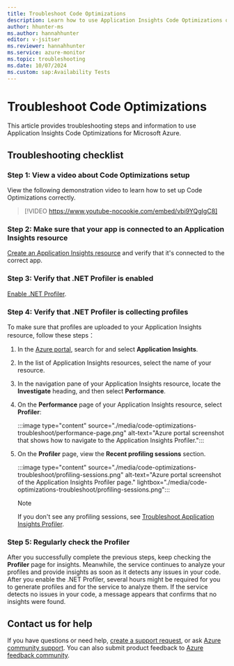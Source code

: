 ```yaml
---
title: Troubleshoot Code Optimizations
description: Learn how to use Application Insights Code Optimizations on Azure. View a checklist of troubleshooting steps.
author: hhunter-ms 
ms.author: hannahhunter
editor: v-jsitser
ms.reviewer: hannahhunter
ms.service: azure-monitor
ms.topic: troubleshooting
ms.date: 10/07/2024
ms.custom: sap:Availability Tests
---
```


# Troubleshoot Code Optimizations

This article provides troubleshooting steps and information to use Application Insights Code Optimizations for Microsoft Azure.

## Troubleshooting checklist

### Step 1: View a video about Code Optimizations setup

View the following demonstration video to learn how to set up Code Optimizations correctly.

> [!VIDEO https://www.youtube-nocookie.com/embed/vbi9YQgIgC8]

### Step 2: Make sure that your app is connected to an Application Insights resource

[Create an Application Insights resource](/azure/azure-monitor/app/create-workspace-resource) and verify that it's connected to the correct app.

### Step 3: Verify that .NET Profiler is enabled

[Enable .NET Profiler](/azure/azure-monitor/profiler/profiler-overview).

### Step 4: Verify that .NET Profiler is collecting profiles

To make sure that profiles are uploaded to your Application Insights resource, follow these steps：

1. In the [Azure portal](https://portal.azure.com), search for and select **Application Insights**.
1. In the list of Application Insights resources, select the name of your resource.
1. In the navigation pane of your Application Insights resource, locate the **Investigate** heading, and then select **Performance**.
1. On the **Performance** page of your Application Insights resource, select **Profiler**:

   :::image type="content" source="./media/code-optimizations-troubleshoot/performance-page.png" alt-text="Azure portal screenshot that shows how to navigate to the Application Insights Profiler.":::

1. On the **Profiler** page, view the **Recent profiling sessions** section.

   :::image type="content" source="./media/code-optimizations-troubleshoot/profiling-sessions.png" alt-text="Azure portal screenshot of the Application Insights Profiler page." lightbox="./media/code-optimizations-troubleshoot/profiling-sessions.png":::

   > [!NOTE]  
   > If you don't see any profiling sessions, see [Troubleshoot Application Insights Profiler](../profiler/profiler-troubleshooting.md).

### Step 5: Regularly check the Profiler

After you successfully complete the previous steps, keep checking the **Profiler** page for insights. Meanwhile, the service continues to analyze your profiles and provide insights as soon as it detects any issues in your code. After you enable the .NET Profiler, several hours might be required for you to generate profiles and for the service to analyze them. If the service detects no issues in your code, a message appears that confirms that no insights were found.

## Contact us for help

If you have questions or need help, [create a support request](https://ms.portal.azure.com/#blade/Microsoft_Azure_Support/HelpAndSupportBlade/overview?DMC=troubleshoot), or ask [Azure community support](https://azure.microsoft.com/support/community). You can also submit product feedback to [Azure feedback community](https://feedback.azure.com/d365community).
